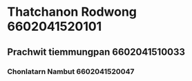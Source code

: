 # Thatchanon Rodwong 6602041520101

## Prachwit tiemmungpan 6602041510033

### Chonlatarn Nambut 6602041520047

